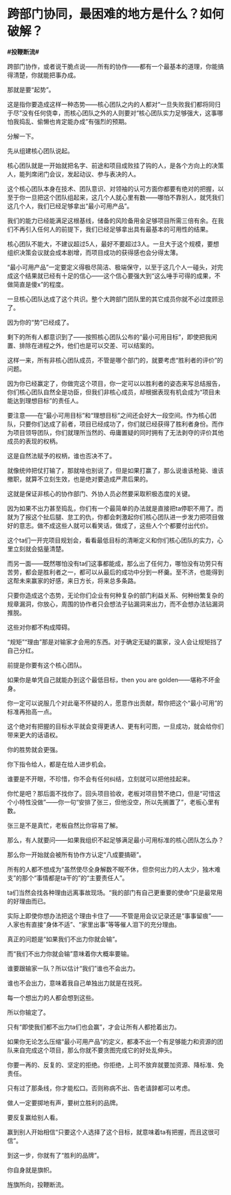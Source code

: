 # 跨部门协同，最困难的地方是什么？如何破解？
**#投鞭断流#** 

跨部门协作，或者说干脆点说——所有的协作——都有一个最基本的道理，你能搞得清楚，你就能把事办成。

那就是要“起势”。

这是指你要造成这样一种态势——核心团队之内的人都对“一旦失败我们都将同归于尽”没有任何侥幸，而核心团队之外的人则要对“核心团队实力足够强大，这事哪怕我捣乱、偷懒也肯定能办成”有强烈的预期。

分解一下。

先从组建核心团队说起。

核心团队就是一开始就把名字、前途和项目成败挂了钩的人，是各个方向上的决策人，能列席闭门会议，发起动议、参与表决的人。

这个核心团队本身在技术、团队意识、对领袖的认可方面你都要有绝对的把握，以至于你一旦把这个团队组起来，这几个人就心里有数——哪怕不靠别人，就凭我们这几个人，我们已经足够拿出“最小可用产品”。

我们的能力已经能满足这根基线，储备的风险备用金足够项目所需三倍有余。在我们不再引入任何人的前提下，我们已经足够拿出具有最基本的可用性的结果。

核心团队不能大，不建议超过5人，最好不要超过3人。一旦大于这个规模，要想组织决策会议就会成本剧增，而项目成功的获得感也会分得太薄。

“最小可用产品”一定要定义得极尽简洁、极端保守，以至于这几个人一碰头，对完成这个结果就已经有十足的信心——这个信心要强大到“这么唾手可得的成果，不做简直是傻x”的程度。

一旦核心团队达成了这个共识。整个大跨部门团队里的其它成员你就不必过度顾忌了。

因为你的“势”已经成了。

剩下的所有人都意识到了——按照核心团队公布的“最小可用目标”，即使把我闲置、排除在进程之外，他们也是可以交差、可以结案的。

这样一来，所有非核心团队成员，不管是哪个部门的，就要考虑“胜利者的评价”的问题。

因为你已经赢定了，你做完这个项目，你一定可以以胜利者的姿态来写总结报告，你们核心团队自然全是功臣，但我们非核心成员，却根据表现有机会成为“项目未能达到理想目标”的责任人。

要注意——在“最小可用目标”和“理想目标”之间还会好大一段空间。作为核心团队，只要你们达成了前者，项目已经成功了，你们就已经获得了胜利者身份。而作为项目领导团队，你们就理所当然的、毋庸置疑的同时拥有了无法剥夺的评价其他成员的表现的权柄。

这是自然法赋予的权柄，谁也否决不了。

就像统帅把仗打输了，那就啥也别说了，但是如果打赢了，那么说谁该枪毙、谁该撤职，就算不立刻生效，也是绝对要造成严肃后果的。

这就是保证非核心的协作部门、外协人员必然要采取积极态度的关键。

因为如果不出力甚至捣乱，你们有一个最简单的办法就是直接把ta停职不用了。而就为了报这个扯后腿、怠工的仇，你都会刺激起你们核心团队进一步发力把项目做好的意志。做不成这些人就可以看笑话，做成了，这些人个个都要付出代价。

这个ta们一开完项目规划会，看看最低目标的清晰定义和你们核心团队的实力，心里立刻就会掂量清楚。

而另一面——既然哪怕没有ta们这事都能成，那么出了任何力，哪怕没有功劳只有苦劳，都会是胜利者之一，都可以从最后的成功中分到一杯羹。至不济，也能得到这帮未来赢家的好感，来日方长，将来总多条路。

只要你造成这个态势，无论你们企业有何种复杂的部门利益关系、何种纷繁复杂的规章漏洞，你放心，周围的协作者只会想法子钻漏洞来出力，而不会想办法钻漏洞推脱。

这些对你都不构成障碍。

“规矩”“理由”那是对输家才会用的东西。对于确定无疑的赢家，没人会让规矩挡了自己分红。

前提是你要有这个核心团队。

如果你是单凭自己就能办到这个最低目标，then you are golden——堪称不坏金身。

你一定可以说服几个对此毫不怀疑的人，愿意作出贡献，帮你把这个“最小可用”的标准再抬高一点。

这个绝对有把握的目标水平就会变得更诱人、更有利可图，一旦成功，就会给你们带来更大的话语权。

你的胜势就会更强。

你下指令给人，都是在给人进步机会。

谁要是不开眼，不珍惜，你不会有任何纠结，立刻就可以把他挂起来。

你忙是吧？那后面不找你了。回头项目验收，老板对项目赞不绝口，但是“可惜这个小特性没做”——你一句“安排了张三，但他没空，所以先搁置了”，老板心里有数。

张三是不是真忙，老板自然比你容易了解。

那么，有人就要问——如果我组织不起足够满足最小可用标准的核心团队怎么办？

那么你一开始就会被所有协作方认定“八成要搞砸”。

所有的人都不想成为“虽然使尽全身解数不眠不休，但奈何出力的人太少，独木难支”的那个“事情都是ta干的”的“主要责任人”。

ta们当然会找各种理由远离事故现场。“我的部门有自己更重要的使命”只是最常用的好理由而已。

实际上即使你想办法把这个理由卡住了——不管是用会议记录还是“事事留痕”——人家也有直接“身体不适”、“家里出事”等等催人泪下的充分理由。

真正的问题是“如果我们不出力你就会输”。

而“我们不出力你就会输”意味着你大概率要输。

谁要跟输家一队？所以估计“我们”谁也不会出力。

谁也不会出力，意味着我自己单独出力就是在找死。

每一个想出力的人都会想到这些。

所以你输定了。

只有“即使我们都不出力ta们也会赢”，才会让所有人都抢着出力。

如果你无论怎么压缩“最小可用产品”的定义，都凑不出一个有足够能力和资源的团队来自完成这个项目，那么你就不要贪图完成它的好处乱伸头。

你要一再的、反复的、坚定的拒绝。你拒绝，上司不放弃就要加资源、降标准、免责任。

只有过了那条线，你才能松口。否则称病不出、告老请辞都可以考虑。





做人一定要掷地有声，要树立胜利的品牌。

要反复赢给别人看。

赢到别人开始相信“只要这个人选择了这个目标，就意味着ta有把握，而且这很可信”。

到这一步，你就有了“胜利的品牌”。

你自身就是旗帜。

旌旗所向，投鞭断流。